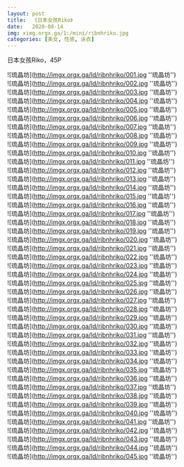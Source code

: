 ```yaml
---
layout: post
title:  《日本女孩Riko》
date:   2020-08-14
img: ximg.orgx.ga/1:/mini/ribnhriko.jpg
categories: [美女, 性感, 泳衣]
---
```


日本女孩Riko，45P

![琉晶坊](http://imgx.orgx.ga/ld/ribnhriko/001.jpg ''琉晶坊'') <br>
![琉晶坊](http://imgx.orgx.ga/ld/ribnhriko/002.jpg ''琉晶坊'') <br>
![琉晶坊](http://imgx.orgx.ga/ld/ribnhriko/003.jpg ''琉晶坊'') <br>
![琉晶坊](http://imgx.orgx.ga/ld/ribnhriko/004.jpg ''琉晶坊'') <br>
![琉晶坊](http://imgx.orgx.ga/ld/ribnhriko/005.jpg ''琉晶坊'') <br>
![琉晶坊](http://imgx.orgx.ga/ld/ribnhriko/006.jpg ''琉晶坊'') <br>
![琉晶坊](http://imgx.orgx.ga/ld/ribnhriko/007.jpg ''琉晶坊'') <br>
![琉晶坊](http://imgx.orgx.ga/ld/ribnhriko/008.jpg ''琉晶坊'') <br>
![琉晶坊](http://imgx.orgx.ga/ld/ribnhriko/009.jpg ''琉晶坊'') <br>
![琉晶坊](http://imgx.orgx.ga/ld/ribnhriko/010.jpg ''琉晶坊'') <br>
![琉晶坊](http://imgx.orgx.ga/ld/ribnhriko/011.jpg ''琉晶坊'') <br>
![琉晶坊](http://imgx.orgx.ga/ld/ribnhriko/012.jpg ''琉晶坊'') <br>
![琉晶坊](http://imgx.orgx.ga/ld/ribnhriko/013.jpg ''琉晶坊'') <br>
![琉晶坊](http://imgx.orgx.ga/ld/ribnhriko/014.jpg ''琉晶坊'') <br>
![琉晶坊](http://imgx.orgx.ga/ld/ribnhriko/015.jpg ''琉晶坊'') <br>
![琉晶坊](http://imgx.orgx.ga/ld/ribnhriko/016.jpg ''琉晶坊'') <br>
![琉晶坊](http://imgx.orgx.ga/ld/ribnhriko/017.jpg ''琉晶坊'') <br>
![琉晶坊](http://imgx.orgx.ga/ld/ribnhriko/018.jpg ''琉晶坊'') <br>
![琉晶坊](http://imgx.orgx.ga/ld/ribnhriko/019.jpg ''琉晶坊'') <br>
![琉晶坊](http://imgx.orgx.ga/ld/ribnhriko/020.jpg ''琉晶坊'') <br>
![琉晶坊](http://imgx.orgx.ga/ld/ribnhriko/021.jpg ''琉晶坊'') <br>
![琉晶坊](http://imgx.orgx.ga/ld/ribnhriko/022.jpg ''琉晶坊'') <br>
![琉晶坊](http://imgx.orgx.ga/ld/ribnhriko/023.jpg ''琉晶坊'') <br>
![琉晶坊](http://imgx.orgx.ga/ld/ribnhriko/024.jpg ''琉晶坊'') <br>
![琉晶坊](http://imgx.orgx.ga/ld/ribnhriko/025.jpg ''琉晶坊'') <br>
![琉晶坊](http://imgx.orgx.ga/ld/ribnhriko/026.jpg ''琉晶坊'') <br>
![琉晶坊](http://imgx.orgx.ga/ld/ribnhriko/027.jpg ''琉晶坊'') <br>
![琉晶坊](http://imgx.orgx.ga/ld/ribnhriko/028.jpg ''琉晶坊'') <br>
![琉晶坊](http://imgx.orgx.ga/ld/ribnhriko/029.jpg ''琉晶坊'') <br>
![琉晶坊](http://imgx.orgx.ga/ld/ribnhriko/030.jpg ''琉晶坊'') <br>
![琉晶坊](http://imgx.orgx.ga/ld/ribnhriko/031.jpg ''琉晶坊'') <br>
![琉晶坊](http://imgx.orgx.ga/ld/ribnhriko/032.jpg ''琉晶坊'') <br>
![琉晶坊](http://imgx.orgx.ga/ld/ribnhriko/033.jpg ''琉晶坊'') <br>
![琉晶坊](http://imgx.orgx.ga/ld/ribnhriko/034.jpg ''琉晶坊'') <br>
![琉晶坊](http://imgx.orgx.ga/ld/ribnhriko/035.jpg ''琉晶坊'') <br>
![琉晶坊](http://imgx.orgx.ga/ld/ribnhriko/036.jpg ''琉晶坊'') <br>
![琉晶坊](http://imgx.orgx.ga/ld/ribnhriko/037.jpg ''琉晶坊'') <br>
![琉晶坊](http://imgx.orgx.ga/ld/ribnhriko/038.jpg ''琉晶坊'') <br>
![琉晶坊](http://imgx.orgx.ga/ld/ribnhriko/039.jpg ''琉晶坊'') <br>
![琉晶坊](http://imgx.orgx.ga/ld/ribnhriko/040.jpg ''琉晶坊'') <br>
![琉晶坊](http://imgx.orgx.ga/ld/ribnhriko/041.jpg ''琉晶坊'') <br>
![琉晶坊](http://imgx.orgx.ga/ld/ribnhriko/042.jpg ''琉晶坊'') <br>
![琉晶坊](http://imgx.orgx.ga/ld/ribnhriko/043.jpg ''琉晶坊'') <br>
![琉晶坊](http://imgx.orgx.ga/ld/ribnhriko/044.jpg ''琉晶坊'') <br>
![琉晶坊](http://imgx.orgx.ga/ld/ribnhriko/045.jpg ''琉晶坊'') <br>
